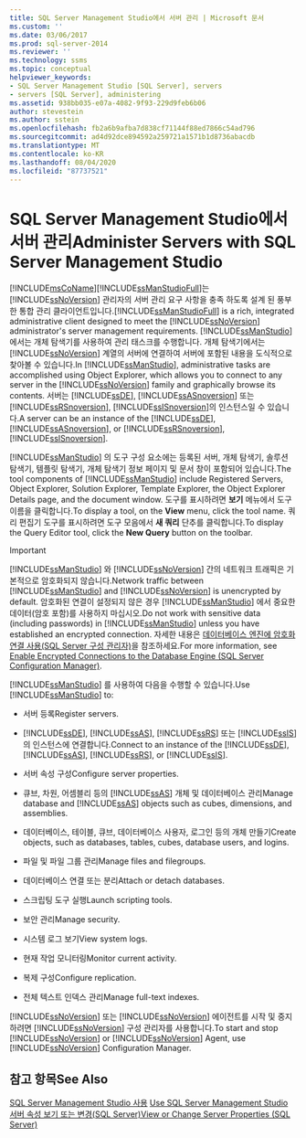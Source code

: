 ```yaml
---
title: SQL Server Management Studio에서 서버 관리 | Microsoft 문서
ms.custom: ''
ms.date: 03/06/2017
ms.prod: sql-server-2014
ms.reviewer: ''
ms.technology: ssms
ms.topic: conceptual
helpviewer_keywords:
- SQL Server Management Studio [SQL Server], servers
- servers [SQL Server], administering
ms.assetid: 938bb035-e07a-4082-9f93-229d9feb6b06
author: stevestein
ms.author: sstein
ms.openlocfilehash: fb2a6b9afba7d838cf71144f88ed7866c54ad796
ms.sourcegitcommit: ad4d92dce894592a259721a1571b1d8736abacdb
ms.translationtype: MT
ms.contentlocale: ko-KR
ms.lasthandoff: 08/04/2020
ms.locfileid: "87737521"
---
```

# <a name="administer-servers-with-sql-server-management-studio"></a><span data-ttu-id="578d0-102">SQL Server Management Studio에서 서버 관리</span><span class="sxs-lookup"><span data-stu-id="578d0-102">Administer Servers with SQL Server Management Studio</span></span>
  [!INCLUDE[msCoName](../includes/msconame-md.md)]<span data-ttu-id="578d0-103">[!INCLUDE[ssManStudioFull](../includes/ssmanstudiofull-md.md)]는 [!INCLUDE[ssNoVersion](../includes/ssnoversion-md.md)] 관리자의 서버 관리 요구 사항을 충족 하도록 설계 된 풍부한 통합 관리 클라이언트입니다.</span><span class="sxs-lookup"><span data-stu-id="578d0-103">[!INCLUDE[ssManStudioFull](../includes/ssmanstudiofull-md.md)] is a rich, integrated administrative client designed to meet the [!INCLUDE[ssNoVersion](../includes/ssnoversion-md.md)] administrator's server management requirements.</span></span> <span data-ttu-id="578d0-104">[!INCLUDE[ssManStudio](../includes/ssmanstudio-md.md)]에서는 개체 탐색기를 사용하여 관리 태스크를 수행합니다. 개체 탐색기에서는 [!INCLUDE[ssNoVersion](../includes/ssnoversion-md.md)] 계열의 서버에 연결하여 서버에 포함된 내용을 도식적으로 찾아볼 수 있습니다.</span><span class="sxs-lookup"><span data-stu-id="578d0-104">In [!INCLUDE[ssManStudio](../includes/ssmanstudio-md.md)], administrative tasks are accomplished using Object Explorer, which allows you to connect to any server in the [!INCLUDE[ssNoVersion](../includes/ssnoversion-md.md)] family and graphically browse its contents.</span></span> <span data-ttu-id="578d0-105">서버는 [!INCLUDE[ssDE](../includes/ssde-md.md)], [!INCLUDE[ssASnoversion](../includes/ssasnoversion-md.md)] 또는 [!INCLUDE[ssRSnoversion](../includes/ssrsnoversion-md.md)], [!INCLUDE[ssISnoversion](../includes/ssisnoversion-md.md)]의 인스턴스일 수 있습니다.</span><span class="sxs-lookup"><span data-stu-id="578d0-105">A server can be an instance of the [!INCLUDE[ssDE](../includes/ssde-md.md)], [!INCLUDE[ssASnoversion](../includes/ssasnoversion-md.md)], or [!INCLUDE[ssRSnoversion](../includes/ssrsnoversion-md.md)], [!INCLUDE[ssISnoversion](../includes/ssisnoversion-md.md)].</span></span>  
  
 <span data-ttu-id="578d0-106">[!INCLUDE[ssManStudio](../includes/ssmanstudio-md.md)] 의 도구 구성 요소에는 등록된 서버, 개체 탐색기, 솔루션 탐색기, 템플릿 탐색기, 개체 탐색기 정보 페이지 및 문서 창이 포함되어 있습니다.</span><span class="sxs-lookup"><span data-stu-id="578d0-106">The tool components of [!INCLUDE[ssManStudio](../includes/ssmanstudio-md.md)] include Registered Servers, Object Explorer, Solution Explorer, Template Explorer, the Object Explorer Details page, and the document window.</span></span> <span data-ttu-id="578d0-107">도구를 표시하려면 **보기** 메뉴에서 도구 이름을 클릭합니다.</span><span class="sxs-lookup"><span data-stu-id="578d0-107">To display a tool, on the **View** menu, click the tool name.</span></span> <span data-ttu-id="578d0-108">쿼리 편집기 도구를 표시하려면 도구 모음에서 **새 쿼리** 단추를 클릭합니다.</span><span class="sxs-lookup"><span data-stu-id="578d0-108">To display the Query Editor tool, click the **New Query** button on the toolbar.</span></span>  
  
> [!IMPORTANT]  
>  <span data-ttu-id="578d0-109">[!INCLUDE[ssManStudio](../includes/ssmanstudio-md.md)] 와 [!INCLUDE[ssNoVersion](../includes/ssnoversion-md.md)] 간의 네트워크 트래픽은 기본적으로 암호화되지 않습니다.</span><span class="sxs-lookup"><span data-stu-id="578d0-109">Network traffic between [!INCLUDE[ssManStudio](../includes/ssmanstudio-md.md)] and [!INCLUDE[ssNoVersion](../includes/ssnoversion-md.md)] is unencrypted by default.</span></span> <span data-ttu-id="578d0-110">암호화된 연결이 설정되지 않은 경우 [!INCLUDE[ssManStudio](../includes/ssmanstudio-md.md)] 에서 중요한 데이터(암호 포함)를 사용하지 마십시오.</span><span class="sxs-lookup"><span data-stu-id="578d0-110">Do not work with sensitive data (including passwords) in [!INCLUDE[ssManStudio](../includes/ssmanstudio-md.md)] unless you have established an encrypted connection.</span></span> <span data-ttu-id="578d0-111">자세한 내용은 [데이터베이스 엔진에 암호화 연결 사용&#40;SQL Server 구성 관리자&#41;](../database-engine/configure-windows/enable-encrypted-connections-to-the-database-engine.md)을 참조하세요.</span><span class="sxs-lookup"><span data-stu-id="578d0-111">For more information, see [Enable Encrypted Connections to the Database Engine &#40;SQL Server Configuration Manager&#41;](../database-engine/configure-windows/enable-encrypted-connections-to-the-database-engine.md).</span></span>  
  
 <span data-ttu-id="578d0-112">[!INCLUDE[ssManStudio](../includes/ssmanstudio-md.md)] 를 사용하여 다음을 수행할 수 있습니다.</span><span class="sxs-lookup"><span data-stu-id="578d0-112">Use [!INCLUDE[ssManStudio](../includes/ssmanstudio-md.md)] to:</span></span>  
  
-   <span data-ttu-id="578d0-113">서버 등록</span><span class="sxs-lookup"><span data-stu-id="578d0-113">Register servers.</span></span>  
  
-   <span data-ttu-id="578d0-114">[!INCLUDE[ssDE](../includes/ssde-md.md)], [!INCLUDE[ssAS](../includes/ssas-md.md)], [!INCLUDE[ssRS](../includes/ssrs.md)] 또는 [!INCLUDE[ssIS](../includes/ssis-md.md)]의 인스턴스에 연결합니다.</span><span class="sxs-lookup"><span data-stu-id="578d0-114">Connect to an instance of the [!INCLUDE[ssDE](../includes/ssde-md.md)], [!INCLUDE[ssAS](../includes/ssas-md.md)], [!INCLUDE[ssRS](../includes/ssrs.md)], or [!INCLUDE[ssIS](../includes/ssis-md.md)].</span></span>  
  
-   <span data-ttu-id="578d0-115">서버 속성 구성</span><span class="sxs-lookup"><span data-stu-id="578d0-115">Configure server properties.</span></span>  
  
-   <span data-ttu-id="578d0-116">큐브, 차원, 어셈블리 등의 [!INCLUDE[ssAS](../includes/ssas-md.md)] 개체 및 데이터베이스 관리</span><span class="sxs-lookup"><span data-stu-id="578d0-116">Manage database and [!INCLUDE[ssAS](../includes/ssas-md.md)] objects such as cubes, dimensions, and assemblies.</span></span>  
  
-   <span data-ttu-id="578d0-117">데이터베이스, 테이블, 큐브, 데이터베이스 사용자, 로그인 등의 개체 만들기</span><span class="sxs-lookup"><span data-stu-id="578d0-117">Create objects, such as databases, tables, cubes, database users, and logins.</span></span>  
  
-   <span data-ttu-id="578d0-118">파일 및 파일 그룹 관리</span><span class="sxs-lookup"><span data-stu-id="578d0-118">Manage files and filegroups.</span></span>  
  
-   <span data-ttu-id="578d0-119">데이터베이스 연결 또는 분리</span><span class="sxs-lookup"><span data-stu-id="578d0-119">Attach or detach databases.</span></span>  
  
-   <span data-ttu-id="578d0-120">스크립팅 도구 실행</span><span class="sxs-lookup"><span data-stu-id="578d0-120">Launch scripting tools.</span></span>  
  
-   <span data-ttu-id="578d0-121">보안 관리</span><span class="sxs-lookup"><span data-stu-id="578d0-121">Manage security.</span></span>  
  
-   <span data-ttu-id="578d0-122">시스템 로그 보기</span><span class="sxs-lookup"><span data-stu-id="578d0-122">View system logs.</span></span>  
  
-   <span data-ttu-id="578d0-123">현재 작업 모니터링</span><span class="sxs-lookup"><span data-stu-id="578d0-123">Monitor current activity.</span></span>  
  
-   <span data-ttu-id="578d0-124">복제 구성</span><span class="sxs-lookup"><span data-stu-id="578d0-124">Configure replication.</span></span>  
  
-   <span data-ttu-id="578d0-125">전체 텍스트 인덱스 관리</span><span class="sxs-lookup"><span data-stu-id="578d0-125">Manage full-text indexes.</span></span>  
  
 <span data-ttu-id="578d0-126">[!INCLUDE[ssNoVersion](../includes/ssnoversion-md.md)] 또는 [!INCLUDE[ssNoVersion](../includes/ssnoversion-md.md)] 에이전트를 시작 및 중지하려면 [!INCLUDE[ssNoVersion](../includes/ssnoversion-md.md)] 구성 관리자를 사용합니다.</span><span class="sxs-lookup"><span data-stu-id="578d0-126">To start and stop [!INCLUDE[ssNoVersion](../includes/ssnoversion-md.md)] or [!INCLUDE[ssNoVersion](../includes/ssnoversion-md.md)] Agent, use [!INCLUDE[ssNoVersion](../includes/ssnoversion-md.md)] Configuration Manager.</span></span>  
  
## <a name="see-also"></a><span data-ttu-id="578d0-127">참고 항목</span><span class="sxs-lookup"><span data-stu-id="578d0-127">See Also</span></span>  
 <span data-ttu-id="578d0-128">[SQL Server Management Studio 사용](../database-engine/use-sql-server-management-studio.md) </span><span class="sxs-lookup"><span data-stu-id="578d0-128">[Use SQL Server Management Studio](../database-engine/use-sql-server-management-studio.md) </span></span>  
 [<span data-ttu-id="578d0-129">서버 속성 보기 또는 변경&#40;SQL Server&#41;</span><span class="sxs-lookup"><span data-stu-id="578d0-129">View or Change Server Properties &#40;SQL Server&#41;</span></span>](../database-engine/configure-windows/view-or-change-server-properties-sql-server.md)  
  
  
